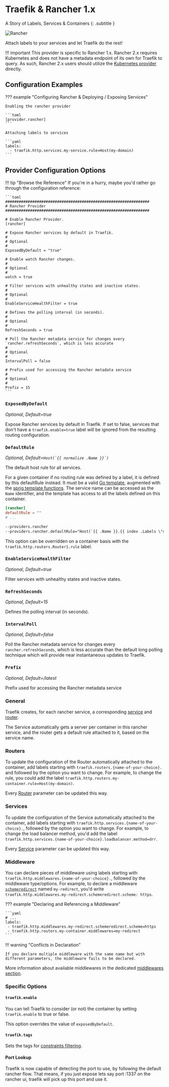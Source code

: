 # Traefik & Rancher 1.x

A Story of Labels, Services & Containers
{: .subtitle }

![Rancher](../assets/img/providers/rancher.png)

Attach labels to your services and let Traefik do the rest!

!!! important
    This provider is specific to Rancher 1.x. Rancher 2.x requires Kubernetes and does not have a metadata endpoint of its own for Traefik to query. As such, Rancher 2.x users should utilize the [Kubernetes provider](./kubernetes-crd.md) directly.

## Configuration Examples

??? example "Configuring Rancher & Deploying / Exposing Services"

    Enabling the rancher provider

    ```toml
    [provider.rancher]
    ```

    Attaching labels to services

    ```yaml
    labels:
      - traefik.http.services.my-service.rule=Host(my-domain)
    ```

## Provider Configuration Options

!!! tip "Browse the Reference"
    If you're in a hurry, maybe you'd rather go through the configuration reference:
    
    ```toml
    ################################################################
    # Rancher Provider
    ################################################################
    
    # Enable Rancher Provider.
    [rancher]
    
    # Expose Rancher services by default in Traefik.
    #
    # Optional
    #
    ExposedByDefault = "true"
    
    # Enable watch Rancher changes.
    #
    # Optional
    #
    watch = true
    
    # Filter services with unhealthy states and inactive states.
    #
    # Optional
    #
    EnableServiceHealthFilter = true
    
    # Defines the polling interval (in seconds).
    #
    # Optional
    #
    RefreshSeconds = true
    
    # Poll the Rancher metadata service for changes every `rancher.refreshSeconds`, which is less accurate
    #
    # Optional
    #
    IntervalPoll = false
    
    # Prefix used for accessing the Rancher metadata service
    #
    # Optional
    #
    Prefix = 15
    ```

### `ExposedByDefault`

_Optional, Default=true_

Expose Rancher services by default in Traefik.
If set to false, services that don't have a `traefik.enable=true` label will be ignored from the resulting routing configuration.

### `DefaultRule`

_Optional, Default=```Host(`{{ normalize .Name }}`)```_

The default host rule for all services.

For a given container if no routing rule was defined by a label, it is defined by this defaultRule instead.
It must be a valid [Go template](https://golang.org/pkg/text/template/),
augmented with the [sprig template functions](http://masterminds.github.io/sprig/).
The service name can be accessed as the `Name` identifier,
and the template has access to all the labels defined on this container.

```toml tab="File"
[rancher]
defaultRule = ""
# ...
```

```txt tab="CLI"
--providers.rancher
--providers.rancher.defaultRule="Host(`{{ .Name }}.{{ index .Labels \"customLabel\"}}`)"
```

This option can be overridden on a container basis with the `traefik.http.routers.Router1.rule` label.

### `EnableServiceHealthFilter`

_Optional, Default=true_

Filter services with unhealthy states and inactive states.

### `RefreshSeconds`

_Optional, Default=15_

Defines the polling interval (in seconds).

### `IntervalPoll`

_Optional, Default=false_

Poll the Rancher metadata service for changes every `rancher.refreshSeconds`,
which is less accurate than the default long polling technique which will provide near instantaneous updates to Traefik.

### `Prefix`

_Optional, Default=/latest_

Prefix used for accessing the Rancher metadata service

### General

Traefik creates, for each rancher service, a corresponding [service](../routing/services/index.md) and [router](../routing/routers/index.md).

The Service automatically gets a server per container in this rancher service, and the router gets a default rule attached to it, based on the service name.

### Routers

To update the configuration of the Router automatically attached to the container, add labels starting with `traefik.routers.{name-of-your-choice}.` and followed by the option you want to change.
For example, to change the rule, you could add the label `traefik.http.routers.my-container.rule=Host(my-domain)`.

Every [Router](../routing/routers/index.md) parameter can be updated this way.

### Services

To update the configuration of the Service automatically attached to the container, add labels starting with `traefik.http.services.{name-of-your-choice}.`,
followed by the option you want to change. For example, to change the load balancer method,
you'd add the label `traefik.http.services.{name-of-your-choice}.loadbalancer.method=drr`.

Every [Service](../routing/services/index.md) parameter can be updated this way.

### Middleware

You can declare pieces of middleware using labels starting with `traefik.http.middlewares.{name-of-your-choice}.`, followed by the middleware type/options.
For example, to declare a middleware [`schemeredirect`](../middlewares/redirectscheme.md) named `my-redirect`, you'd write `traefik.http.middlewares.my-redirect.schemeredirect.scheme: https`.

??? example "Declaring and Referencing a Middleware"
    
    ```yaml
    # ...
    labels:
     - traefik.http.middlewares.my-redirect.schemeredirect.scheme=https
     - traefik.http.routers.my-container.middlewares=my-redirect
    ```

!!! warning "Conflicts in Declaration"

    If you declare multiple middleware with the same name but with different parameters, the middleware fails to be declared.

More information about available middlewares in the dedicated [middlewares section](../middlewares/overview.md).

### Specific Options

#### `traefik.enable`

You can tell Traefik to consider (or not) the container by setting `traefik.enable` to true or false.

This option overrides the value of `exposedByDefault`.

#### `traefik.tags`

Sets the tags for [constraints filtering](./overview.md#constraints-configuration).

#### Port Lookup

Traefik is now capable of detecting the port to use, by following the default rancher flow.
That means, if you just expose lets say port :1337 on the rancher ui, traefik will pick up this port and use it.
